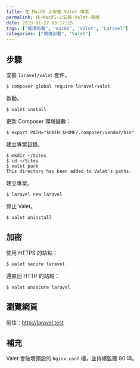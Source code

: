 ```yaml
---
title: 在 MacOS 上安裝 Valet 環境
permalink: 在-MacOS-上安裝-Valet-環境
date: 2019-01-27 03:17:15
tags: ["環境部署", "macOS", "Valet", "Laravel"]
categories: ["環境部署", "Valet"]
---
```


## 步驟
安裝 `laravel/valet` 套件。
```
$ composer global require laravel/valet
```

啟動。
```
$ valet install
```

更新 Composer 環境變數：
```
$ export PATH="$PATH:$HOME/.composer/vendor/bin"
```

建立專案目錄。
```
$ mkdir ~/Sites
$ cd ~/Sites
$ valet park
This directory has been added to Valet's paths.
```

建立專案。
```
$ laravel new laravel
```

停止 Valet。
```
$ valet uninstall
```

## 加密
使用 HTTPS 的站點：
```
$ valet secure laravel
```

還原回 HTTP 的站點：
```
$ valet unsecure laravel
```

## 瀏覽網頁
前往：http://laravel.test

## 補充
Valet 會破壞預設的 `Nginx.conf` 檔，並持續監聽 80 埠。